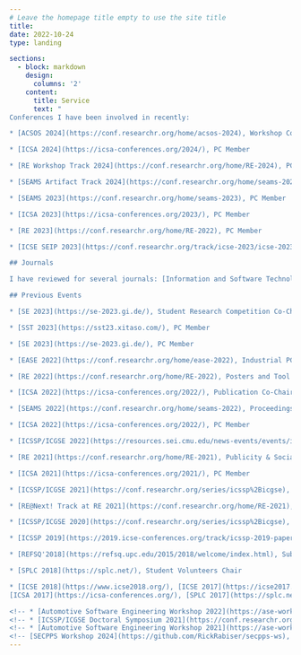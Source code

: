```yaml
---
# Leave the homepage title empty to use the site title
title:
date: 2022-10-24
type: landing

sections:
  - block: markdown
    design:
      columns: '2'
    content:
      title: Service
      text: "
Conferences I have been involved in recently:

* [ACSOS 2024](https://conf.researchr.org/home/acsos-2024), Workshop Co-Chair

* [ICSA 2024](https://icsa-conferences.org/2024/), PC Member

* [RE Workshop Track 2024](https://conf.researchr.org/home/RE-2024), PC Member

* [SEAMS Artifact Track 2024](https://conf.researchr.org/home/seams-2024), PC Member

* [SEAMS 2023](https://conf.researchr.org/home/seams-2023), PC Member

* [ICSA 2023](https://icsa-conferences.org/2023/), PC Member

* [RE 2023](https://conf.researchr.org/home/RE-2022), PC Member

* [ICSE SEIP 2023](https://conf.researchr.org/track/icse-2023/icse-2023-SEIP), PC Member

## Journals

I have reviewed for several journals: [Information and Software Technology](https://www.sciencedirect.com/journal/information-and-software-technology), [Communications of the ACM](https://cacm.acm.org/), [Empirical Software Engineering](https://www.springer.com/journal/10664), [Journal of Systems & Software](https://www.journals.elsevier.com/journal-of-systems-and-software), [IEEE Software](https://www.computer.org/csdl/magazine/so), [Journal of Software: Evolution and Process](https://onlinelibrary.wiley.com/journal/20477481), ...

## Previous Events

* [SE 2023](https://se-2023.gi.de/), Student Research Competition Co-Chair

* [SST 2023](https://sst23.xitaso.com/), PC Member

* [SE 2023](https://se-2023.gi.de/), PC Member

* [EASE 2022](https://conf.researchr.org/home/ease-2022), Industrial PC Co-Chair

* [RE 2022](https://conf.researchr.org/home/RE-2022), Posters and Tool Demo Co-Chair

* [ICSA 2022](https://icsa-conferences.org/2022/), Publication Co-Chair

* [SEAMS 2022](https://conf.researchr.org/home/seams-2022), Proceedings Chair

* [ICSA 2022](https://icsa-conferences.org/2022/), PC Member

* [ICSSP/ICGSE 2022](https://resources.sei.cmu.edu/news-events/events/icssp/), PC Member

* [RE 2021](https://conf.researchr.org/home/RE-2021), Publicity & Social Media Chair

* [ICSA 2021](https://icsa-conferences.org/2021/), PC Member

* [ICSSP/ICGSE 2021](https://conf.researchr.org/series/icssp%2Bicgse), PC Member

* [RE@Next! Track at RE 2021](https://conf.researchr.org/home/RE-2021), PC Member

* [ICSSP/ICGSE 2020](https://conf.researchr.org/series/icssp%2Bicgse), PC Member

* [ICSSP 2019](https://2019.icse-conferences.org/track/icssp-2019-papers), PC Member

* [REFSQ'2018](https://refsq.upc.edu/2015/2018/welcome/index.html), Sub-Reviewer

* [SPLC 2018](https://splc.net/), Student Volunteers Chair

* [ICSE 2018](https://www.icse2018.org/), [ICSE 2017](https://icse2017.gatech.edu/),
[ICSA 2017](https://icsa-conferences.org/), [SPLC 2017](https://splc.net/), Student Volunteer

<!-- * [Automotive Software Engineering Workshop 2022](https://ase-workshop.github.io/2022/), PC Member-->
<!-- * [ICSSP/ICGSE Doctoral Symposium 2021](https://conf.researchr.org/series/icssp%2Bicgse), PC Member-->
<!-- * [Automotive Software Engineering Workshop 2021](https://ase-workshop.github.io/2021/), PC Member-->
<!-- [SECPPS Workshop 2024](https://github.com/RickRabiser/secpps-ws), PC Member-->"
---
```


